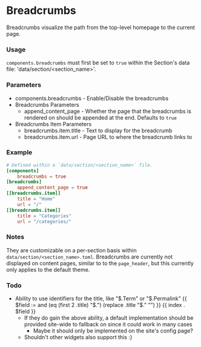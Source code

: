 
# Breadcrumbs
Breadcrumbs visualize the path from the top-level homepage to the current page.

### Usage
`components.breadcrumbs` must first be set to `true` within the Section's data
	file: 'data/section/<section_name>'.

### Parameters
* components.breadcrumbs - Enable/Disable the breadcrumbs
* Breadcrumbs Parameters
	* append_content_page - Whether the page that the breadcrumbs is rendered
		on should be appended at the end. Defaults to `true`
* Breadcrumbs Item Parameters
	* breadcrumbs.item.title - Text to display for the breadcrumb
	* breadcrumbs.item.url - Page URL to where the breadcrumb links to

### Example
```toml
# Defined within a `data/section/<section_name>` file.
[components]
	breadcrumbs = true
[breadcrumbs]
	append_content_page = true
[[breadcrumbs.item]]
	title = "Home"
	url = "/"
[[breadcrumbs.item]]
	title = "Categories"
	url = "/categories/"
```

### Notes
They are customizable on a per-section basis within `data/section/<section_name>.toml`.
Breadcrumbs are currently not displayed on content pages, similar to to the
	`page_header`, but this currently only applies to the default theme.

### Todo
* Ability to use identifiers for the title, like "$.Term" or "$.Permalink"
		{{ $field := and (eq (first 2 .title) "$.") (replace .title "$." "") }}
		{{ index . $field }}
	* If they do gain the above ability, a default implementation should be
		provided site-wide to fallback on since it could work in many cases
		* Maybe it should only be implemented on the site's config page?
	* Shouldn't other widgets also support this :}


